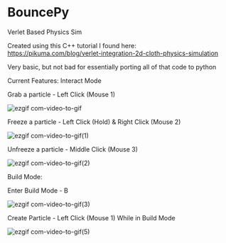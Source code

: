 # BouncePy
Verlet Based Physics Sim

Created using this C++ tutorial I found here: https://pikuma.com/blog/verlet-integration-2d-cloth-physics-simulation

Very basic, but not bad for essentially porting all of that code to python

Current Features: Interact Mode

Grab a particle - Left Click (Mouse 1)

![ezgif com-video-to-gif](https://github.com/CurlyGurt/BouncePy/assets/114094237/40eb9e33-8363-4a10-a587-e5c1fcb6706b)

Freeze a particle - Left Click (Hold) & Right Click (Mouse 2)

![ezgif com-video-to-gif(1)](https://github.com/CurlyGurt/BouncePy/assets/114094237/c414f5c3-0460-4b82-85d7-2a42f82074bd)

Unfreeze a particle - Middle Click (Mouse 3)

![ezgif com-video-to-gif(2)](https://github.com/CurlyGurt/BouncePy/assets/114094237/3b66ac8d-23ed-4f24-80e0-c5e1fe273724)

Build Mode:

Enter Build Mode - B

![ezgif com-video-to-gif(3)](https://github.com/CurlyGurt/BouncePy/assets/114094237/bf3a023a-d03a-44f6-ad54-d8ec170d4576)

Create Particle - Left Click (Mouse 1) While in Build Mode

![ezgif com-video-to-gif(5)](https://github.com/CurlyGurt/BouncePy/assets/114094237/afce07ca-be32-454c-8d09-fd54eab0c6d8)

